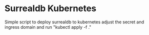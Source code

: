 # Surrealdb Kubernetes
Simple script to deploy surrealdb to kubernetes
adjust the secret and ingress domain and run "kubectl apply -f ."
